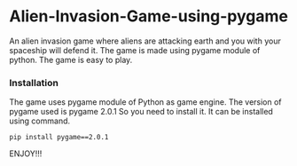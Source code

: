 # Alien-Invasion-Game-using-pygame
An alien invasion game where aliens are attacking earth and you with your spaceship will defend it. The game is made using pygame module of python. The game is easy to play.
### Installation
The game uses pygame module of Python as game engine. The version of pygame used is pygame 2.0.1 So you need to install it. It can be installed using command.

```
pip install pygame==2.0.1
```

ENJOY!!!
